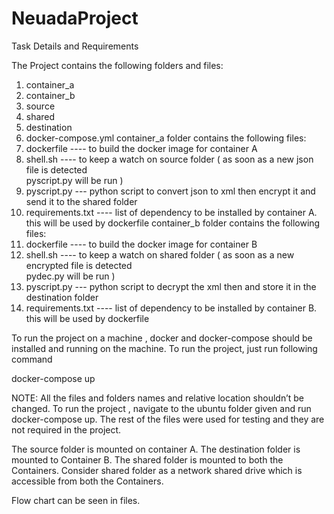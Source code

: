 # NeuadaProject
Task Details and Requirements

The Project contains the following folders and files:
1.	container_a
2.	container_b
3.	source
4.	shared
5.	destination 
6.	docker-compose.yml
 container_a folder contains the following files:
1.	dockerfile   ---- to build the docker image for container A
2.	shell.sh       ----  to keep a watch on source folder ( as soon as a new json file is detected     
                            pyscript.py will be run )
3.	pyscript.py  --- python script to convert json to xml then encrypt it and send it to the shared
                           folder
4.	requirements.txt   ---- list of dependency to be installed by container A. this will be used by 
                                      dockerfile
container_b folder contains the following files:
1.	dockerfile   ---- to build the docker image for container B
2.	shell.sh       ----  to keep a watch on shared folder ( as soon as a new encrypted file is detected     
                            pydec.py will be run )
3.	pyscript.py  --- python script to decrypt the xml then and store it in the destination 
                            folder
4.	requirements.txt   ---- list of dependency to be installed by container B. this will be used by 
                                      dockerfile

To run the project on a machine , docker and docker-compose should be installed and running on the machine.  To run the project, just run following command 

docker-compose up 

NOTE: All the files and folders names and relative location shouldn’t be changed.  To run the project , navigate to the ubuntu folder given and run docker-compose up. 
The rest of the files were used for testing and they are not required in the project. 





The source folder is mounted on container A.
The destination folder is mounted to Container B. 
The shared folder is mounted to both the Containers. Consider shared folder as a network shared drive which is accessible from both the Containers. 

Flow chart can be seen in files. 

 
